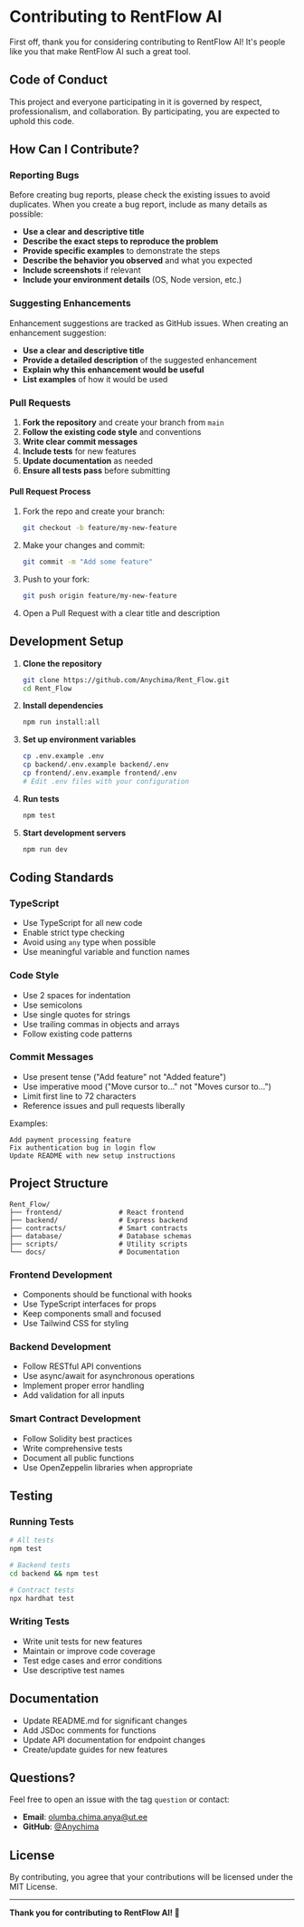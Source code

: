 # Contributing to RentFlow AI

First off, thank you for considering contributing to RentFlow AI! It's people like you that make RentFlow AI such a great tool.

## Code of Conduct

This project and everyone participating in it is governed by respect, professionalism, and collaboration. By participating, you are expected to uphold this code.

## How Can I Contribute?

### Reporting Bugs

Before creating bug reports, please check the existing issues to avoid duplicates. When you create a bug report, include as many details as possible:

- **Use a clear and descriptive title**
- **Describe the exact steps to reproduce the problem**
- **Provide specific examples** to demonstrate the steps
- **Describe the behavior you observed** and what you expected
- **Include screenshots** if relevant
- **Include your environment details** (OS, Node version, etc.)

### Suggesting Enhancements

Enhancement suggestions are tracked as GitHub issues. When creating an enhancement suggestion:

- **Use a clear and descriptive title**
- **Provide a detailed description** of the suggested enhancement
- **Explain why this enhancement would be useful**
- **List examples** of how it would be used

### Pull Requests

1. **Fork the repository** and create your branch from `main`
2. **Follow the existing code style** and conventions
3. **Write clear commit messages**
4. **Include tests** for new features
5. **Update documentation** as needed
6. **Ensure all tests pass** before submitting

#### Pull Request Process

1. Fork the repo and create your branch:
   ```bash
   git checkout -b feature/my-new-feature
   ```

2. Make your changes and commit:
   ```bash
   git commit -m "Add some feature"
   ```

3. Push to your fork:
   ```bash
   git push origin feature/my-new-feature
   ```

4. Open a Pull Request with a clear title and description

## Development Setup

1. **Clone the repository**
   ```bash
   git clone https://github.com/Anychima/Rent_Flow.git
   cd Rent_Flow
   ```

2. **Install dependencies**
   ```bash
   npm run install:all
   ```

3. **Set up environment variables**
   ```bash
   cp .env.example .env
   cp backend/.env.example backend/.env
   cp frontend/.env.example frontend/.env
   # Edit .env files with your configuration
   ```

4. **Run tests**
   ```bash
   npm test
   ```

5. **Start development servers**
   ```bash
   npm run dev
   ```

## Coding Standards

### TypeScript

- Use TypeScript for all new code
- Enable strict type checking
- Avoid using `any` type when possible
- Use meaningful variable and function names

### Code Style

- Use 2 spaces for indentation
- Use semicolons
- Use single quotes for strings
- Use trailing commas in objects and arrays
- Follow existing code patterns

### Commit Messages

- Use present tense ("Add feature" not "Added feature")
- Use imperative mood ("Move cursor to..." not "Moves cursor to...")
- Limit first line to 72 characters
- Reference issues and pull requests liberally

Examples:
```
Add payment processing feature
Fix authentication bug in login flow
Update README with new setup instructions
```

## Project Structure

```
Rent_Flow/
├── frontend/              # React frontend
├── backend/               # Express backend
├── contracts/             # Smart contracts
├── database/              # Database schemas
├── scripts/               # Utility scripts
└── docs/                  # Documentation
```

### Frontend Development

- Components should be functional with hooks
- Use TypeScript interfaces for props
- Keep components small and focused
- Use Tailwind CSS for styling

### Backend Development

- Follow RESTful API conventions
- Use async/await for asynchronous operations
- Implement proper error handling
- Add validation for all inputs

### Smart Contract Development

- Follow Solidity best practices
- Write comprehensive tests
- Document all public functions
- Use OpenZeppelin libraries when appropriate

## Testing

### Running Tests

```bash
# All tests
npm test

# Backend tests
cd backend && npm test

# Contract tests
npx hardhat test
```

### Writing Tests

- Write unit tests for new features
- Maintain or improve code coverage
- Test edge cases and error conditions
- Use descriptive test names

## Documentation

- Update README.md for significant changes
- Add JSDoc comments for functions
- Update API documentation for endpoint changes
- Create/update guides for new features

## Questions?

Feel free to open an issue with the tag `question` or contact:
- **Email**: olumba.chima.anya@ut.ee
- **GitHub**: [@Anychima](https://github.com/Anychima)

## License

By contributing, you agree that your contributions will be licensed under the MIT License.

---

**Thank you for contributing to RentFlow AI! 🎉**
